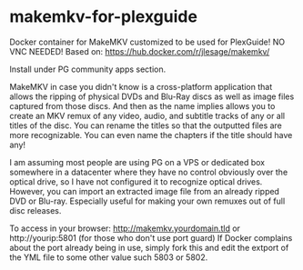# makemkv-for-plexguide
Docker container for MakeMKV customized to be used for PlexGuide! NO VNC NEEDED!
Based on: https://hub.docker.com/r/jlesage/makemkv/

Install under PG community apps section.

MakeMKV in case you didn't know is a cross-platform application that allows the ripping of physical DVDs and Blu-Ray discs as well as image files captured from those discs. And then as the name implies allows you to create an MKV remux of any video, audio, and subtitle tracks of any or all titles of the disc. You can rename the titles so that the outputted files are more recognizable. You can even name the chapters if the title should have any!

I am assuming most people are using PG on a VPS or dedicated box somewhere in a datacenter where they have no control obviously over the optical drive, so I have not configured it to recognize optical drives. However, you can import an extracted image file from an already ripped DVD or Blu-ray. Especially useful for making your own remuxes out of full disc releases.

To access in your browser: http://makemkv.yourdomain.tld or http://yourip:5801 (for those who don't use port guard)
If Docker complains about the port already being in use, simply fork this and edit the extport of the YML file to some other value such 5803 or 5802.
